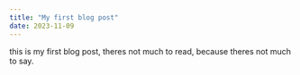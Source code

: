 ```yaml
---
title: "My first blog post"
date: 2023-11-09
---
```

this is my first blog post, theres not much to read, because theres not much to say. 
